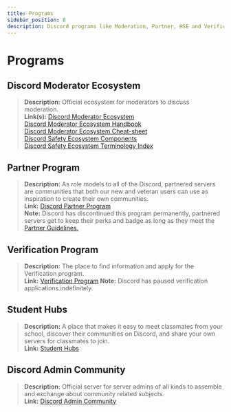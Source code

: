 ```yaml
---
title: Programs
sidebar_position: 8
description: Discord programs like Moderation, Partner, HSE and Verification.
---
```


# Programs

## Discord Moderator Ecosystem

> **Description:** Official ecosystem for moderators to discuss moderation.   <br/>
**Link(s):** [Discord Moderator Ecosystem](https://blog.discord.com/announcing-the-discord-moderator-academy-exam-a1bcb5b9d405)   <br/>
[Discord Moderator Ecosystem Handbook](https://drive.google.com/file/d/1rCCi7UZ3BAS38T-zwBVpmTb13m8z7avW/view)   <br/>
[Discord Moderator Ecosystem Cheat-sheet](https://drive.google.com/file/d/1ir-H91-yfskFO4wjEQCtc81ip9XErl9l/view) <br/>
[Discord Safety Ecosystem Components](https://docs.google.com/document/d/1rh4gAqymGPAqoi1gnzOw-_nIlgkkLvh233NAgNnq-Sw/edit#heading=h.80lk0cy481v7)  <br/>
[Discord Safety Ecosystem Terminology Index](https://drive.google.com/file/d/1MZYnh165Z1d5BBLIq7ax_Ke6cx8WL64_/view)

## Partner Program

> **Description:** As role models to all of the Discord, partnered servers are communities that both our new and veteran users can use as inspiration to create their own communities.   <br/>
**Link:** [Discord Partner Program](https://dis.gd/partners)   <br/>
**Note:** Discord has discontinued this program permanently, partnered servers get to keep their perks and badge as long as they meet the <a href="https://support.discord.com/hc/en-us/articles/360024871991-Discord-Partnership-Code-of-Conduct">Partner Guidelines.</a>

## Verification Program

> **Description:** The place to find information and apply for the Verification program.   <br/>
**Link:** [Verification Program](https://dis.gd/verification)
**Note:** Discord has paused verification applications indefinitely.

## Student Hubs

> **Description:** A place that makes it easy to meet classmates from your school, discover their communities on Discord, and share your own servers for classmates to join.   <br/>
**Link:** [Student Hubs](https://dis.gd/studenthubs)

## Discord Admin Community

> **Description:** Official server for server admins of all kinds to assemble and exchange about community related subjects. <br/>
**Link:** [Discord Admin Community](https://support.discord.com/hc/en-us/articles/5309276245271-Discord-Admin-Server-FAQ)
